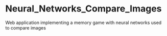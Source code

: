 # Neural_Networks_Compare_Images
 Web application implementing a memory game with neural networks used to compare images

